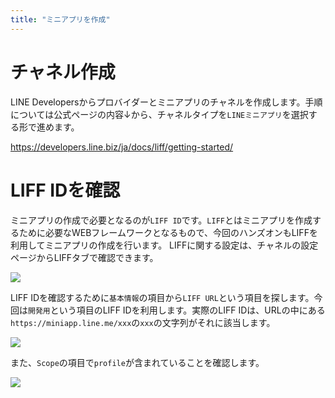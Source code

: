 ```yaml
---
title: "ミニアプリを作成"
---
```


# チャネル作成

LINE Developersからプロバイダーとミニアプリのチャネルを作成します。手順については公式ページの内容↓から、チャネルタイプを`LINEミニアプリ`を選択する形で進めます。

https://developers.line.biz/ja/docs/liff/getting-started/

# LIFF IDを確認

ミニアプリの作成で必要となるのが`LIFF ID`です。`LIFF`とはミニアプリを作成するために必要なWEBフレームワークとなるもので、今回のハンズオンもLIFFを利用してミニアプリの作成を行います。
LIFFに関する設定は、チャネルの設定ページからLIFFタブで確認できます。

![](https://storage.googleapis.com/zenn-user-upload/bb71ed65653f-20241022.png)

LIFF IDを確認するために`基本情報`の項目から`LIFF URL`という項目を探します。今回は`開発用`という項目のLIFF IDを利用します。実際のLIFF IDは、URLの中にある`https://miniapp.line.me/xxx`の`xxx`の文字列がそれに該当します。

![](https://storage.googleapis.com/zenn-user-upload/462d865673ab-20241022.png)

また、`Scope`の項目で`profile`が含まれていることを確認します。

![](https://storage.googleapis.com/zenn-user-upload/4eeda15c2b63-20241022.png)